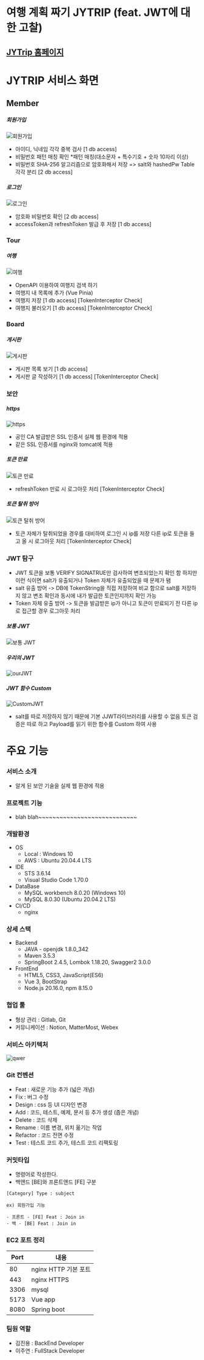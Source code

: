 # 여행 계획 짜기 JYTRIP (feat. JWT에 대한 고찰)

## [JYTrip 홈페이지](https://jytrip.monster)

# JYTRIP 서비스 화면
## Member
##### 회원가입 
![회원가입](gif/register.gif)
* 아이디, 닉네임 각각 중복 검사 [1 db access]
* 비밀번호 패턴 매칭 확인 *패턴 매칭(대소문자 + 특수기호 + 숫자 10자리 이상)
* 비밀번호 SHA-256 알고리즘으로 암호화해서 저장 => salt와 hashedPw Table 각각 분리 [2 db access]
##### 로그인
![로그인](gif/login.gif)
* 암호화 비밀번호 확인 [2 db access]
* accessToken과 refreshToken 발급 후 저장 [1 db access]

### Tour
##### 여행
![여행](gif/trip.gif)
* OpenAPI 이용하여 여행지 검색 하기 
* 여행지 내 목록에 추가 (Vue Pinia)  
* 여행지 저장 [1 db access] [TokenInterceptor Check]
* 여행지 불러오기 [1 db access] [TokenInterceptor Check]

### Board
##### 게시판
![게시판](gif/board.gif)
* 게시판 목록 보기 [1 db access]
* 게시판 글 작성하기 [1 db access] [TokenInterceptor Check] 

### 보안
##### https
![https](gif/https.gif)
* 공인 CA 발급받은 SSL 인증서 실제 웹 환경에 적용
* 같은 SSL 인증서를 nginx와 tomcat에 적용
##### 토큰 만료
![토큰 만료](gif/tokenExpired.gif)
* refreshToken 만료 시 로그아웃 처리 [TokenInterceptor Check]
##### 토큰 탈취 방어
![토큰 탈취 방어](gif/tokenDefense.gif)
* 토큰 자체가 탈취되었을 경우를 대비하여 로그인 시 ip를 저장 다른 ip로 토큰을 들고 올 시 로그아웃 처리 [TokenInterceptor Check]

### JWT 탐구
* JWT 토큰을 보통 VERIFY SIGNATRUE만 검사하여 변조되었는지 확인 함 하지만 이런 식이면 salt가 유출되거나 Token 자체가 유출되었을 때 문제가 됌
* salt 유출 방어 -> DB에 TokenString을 직접 저장하여 비교 함으로 salt를 저장하지 않고 변조 확인과 동시에 내가 발급한 토큰인지까지 확인 가능
* Token 자체 유출 방어 -> 토큰을 발급받은 ip가 아니고 토큰이 만료되기 전 다른 ip로 접근할 경우 로그아웃 처리

##### 보통 JWT
![보통 JWT](png/normalJWT.png)
##### 우리의 JWT
![ourJWT](png/ourJWT.png)
##### JWT 함수 Custom
![CustomJWT](png/customJWT.png)
* salt를 따로 저장하지 않기 때문에 기본 JJWT라이브러리를 사용할 수 없음 토큰 검증은 따로 하고 Payload를 읽기 위한 함수를 Custom 하여 사용


#  주요 기능
### 서비스 소개
* 알게 된 보안 기술을 실제 웹 환경에 적용

### 프로젝트 기능
* blah blah~~~~~~~~~~~~~~~~~~~~~~~~~~~~

### 개발환경
- OS
    - Local : Windows 10
    - AWS : Ubuntu 20.04.4 LTS
- IDE
    - STS 3.6.14
    - Visual Studio Code 1.70.0
- DataBase
    - MySQL workbench 8.0.20 (Windows 10)
    - MySQL 8.0.30 (Ubuntu 20.04.2 LTS)
- CI/CD
    - nginx

### 상세 스택
- Backend
    - JAVA - openjdk 1.8.0_342
    - Maven 3.5.3
    - SpringBoot 2.4.5, Lombok 1.18.20, Swagger2 3.0.0
- FrontEnd
    - HTML5, CSS3, JavaScript(ES6)
    - Vue 3, BootStrap
    - Node.js 20.16.0, npm 8.15.0

### 협업 툴
- 형상 관리 : Gitlab, Git
- 커뮤니케이션 : Notion, MatterMost, Webex

### 서비스 아키텍처
![qwer](png/webArchitecture.png)


### Git 컨벤션
- Feat : 새로운 기능 추가 (넓은 개념)
- Fix : 버그 수정
- Design : css 등 UI 디자인 변경
- Add : 코드, 테스트, 예제, 문서 등 추가 생성 (좁은 개념)
- Delete : 코드 삭제
- Rename : 이름 변경, 위치 옮기는 작업
- Refactor : 코드 전면 수정
- Test : 테스트 코드 추가, 테스트 코드 리팩토링

### 커밋타입
- 명령어로 작성한다.
- 백앤드 [BE]와 프론트앤드 [FE] 구분
```
[Category] Type : subject

ex) 회원가입 기능

- 프론트 - [FE] Feat : Join in
- 백 - [BE] Feat : Join in
```

### EC2 포트 정리
| Port | 내용               |
|-----|------------------|
| 80 | nginx HTTP 기본 포트 |
| 443 | nginx HTTPS      |
| 3306 | mysql            |
| 5173 | Vue app          |
| 8080 | Spring boot      |


### 팀원 역할
* 김진용 : BackEnd Developer
* 이주연 : FullStack Developer